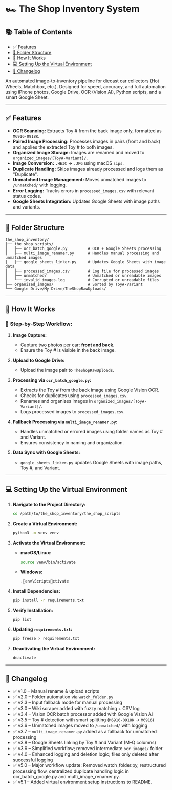 
# 🏎️ The Shop Inventory System  

## 📚 Table of Contents  

- [✅ Features](#-features)  
- [📁 Folder Structure](#-folder-structure)  
- [🚀 How It Works](#-how-it-works)  
- [💻 Setting Up the Virtual Environment](#-setting-up-the-virtual-environment)  
- [📌 Changelog](#-changelog)  

An automated image-to-inventory pipeline for diecast car collectors (Hot Wheels, Matchbox, etc.). Designed for speed, accuracy, and full automation using iPhone photos, Google Drive, OCR (Vision AI), Python scripts, and a smart Google Sheet.  

---

## ✅ Features  

- **OCR Scanning:** Extracts Toy # from the back image only, formatted as `M6916-0918K`.  
- **Paired Image Processing:** Processes images in pairs (front and back) and applies the extracted Toy # to both images.  
- **Organized Image Storage:** Images are renamed and moved to `organized_images/[Toy#-Variant]/`.  
- **Image Conversion:** `.HEIC` → `.JPG` using macOS `sips`.  
- **Duplicate Handling:** Skips images already processed and logs them as "Duplicate".  
- **Unmatched Image Management:** Moves unmatched images to `/unmatched/` with logging.  
- **Error Logging:** Tracks errors in `processed_images.csv` with relevant status codes.  
- **Google Sheets Integration:** Updates Google Sheets with image paths and variants.  

---

## 📁 Folder Structure  

```
the_shop_inventory/
├── the_shop_scripts/
│   ├── ocr_batch_google.py         # OCR + Google Sheets processing
│   ├── multi_image_renamer.py      # Handles manual processing and unmatched images
│   ├── google_sheets_linker.py     # Updates Google Sheets with image data
│   ├── processed_images.csv        # Log file for processed images
│   ├── unmatched/                  # Unmatched or unreadable images
│   └── invalid_images.log          # Corrupted or unreadable files
├── organized_images/               # Sorted by Toy#-Variant
└── Google Drive/My Drive/TheShopRawUploads/
```

---

## 🚀 How It Works  

### 🧾 **Step-by-Step Workflow:**  

1. **Image Capture:**  
   - Capture two photos per car: **front and back**.  
   - Ensure the Toy # is visible in the back image.  

2. **Upload to Google Drive:**  
   - Upload the image pair to `TheShopRawUploads`.

3. **Processing via `ocr_batch_google.py`:**  
   - Extracts the Toy # from the back image using Google Vision OCR.  
   - Checks for duplicates using `processed_images.csv`.  
   - Renames and organizes images in `organized_images/[Toy#-Variant]/`.  
   - Logs processed images to `processed_images.csv`.

4. **Fallback Processing via `multi_image_renamer.py`:**  
   - Handles unmatched or errored images using folder names as Toy # and Variant.  
   - Ensures consistency in naming and organization.

5. **Data Sync with Google Sheets:**  
   - `google_sheets_linker.py` updates Google Sheets with image paths, Toy #, and Variant.

---

## 💻 Setting Up the Virtual Environment  

1. **Navigate to the Project Directory:**
   ```bash
   cd /path/to/the_shop_inventory/the_shop_scripts
   ```

2. **Create a Virtual Environment:**
   ```bash
   python3 -m venv venv
   ```

3. **Activate the Virtual Environment:**  
   - **macOS/Linux:**  
     ```bash
     source venv/bin/activate
     ```
   - **Windows:**  
     ```bash
     .env\Scriptsctivate
     ```

4. **Install Dependencies:**  
   ```bash
   pip install -r requirements.txt
   ```

5. **Verify Installation:**  
   ```bash
   pip list
   ```

6. **Updating `requirements.txt`:**  
   ```bash
   pip freeze > requirements.txt
   ```

7. **Deactivating the Virtual Environment:**  
   ```bash
   deactivate
   ```

---

## 📌 Changelog  

- ✅ v1.0 – Manual rename & upload scripts  
- ✅ v2.0 – Folder automation via `watch_folder.py`  
- ✅ v2.3 – Input fallback mode for manual processing  
- ✅ v3.0 – Wiki scraper added with fuzzy matching + CSV log  
- ✅ v3.4 – Vision OCR batch processor added with Google Vision AI  
- ✅ v3.5 – Toy # detection with smart splitting (`M6916-0918K` → `M6916`)  
- ✅ v3.6 – Unmatched images moved to `/unmatched/` with logging  
- ✅ v3.7 – `multi_image_renamer.py` added as a fallback for unmatched processing  
- ✅ v3.8 – Google Sheets linking by Toy # and Variant (M–Q columns)  
- ✅ v3.9 – Simplified workflow; removed intermediate `ocr_images/` folder  
- ✅ v4.0 – Enhanced logging and deletion logic; files only deleted after successful logging  
- ✅ v5.0 – Major workflow update: Removed watch_folder.py, restructured processing flow, centralized duplicate handling logic in ocr_batch_google.py and multi_image_renamer.py.  
- ✅ v5.1 – Added virtual environment setup instructions to README.  
